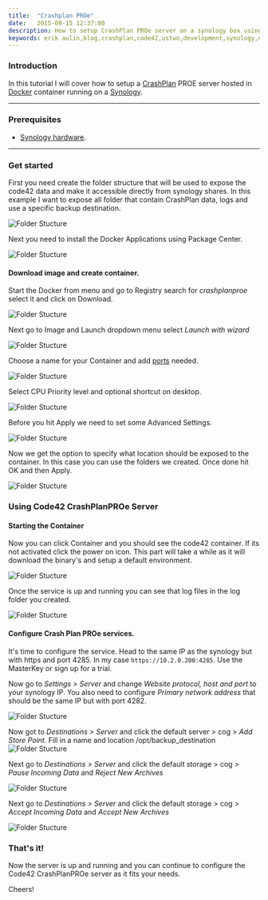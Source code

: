```yaml
---
title:  "Crashplan PROe"
date:   2015-09-15 12:37:00
description: How to setup CrashPlan PROe server on a synology box using Docker,
keywords: erik aulin,blog,crashplan,code42,ustwo,development,synology,docker
---
```


### Introduction
In this tutorial I will cover how to setup a [CrashPlan](http://www.code42.com/products/crashplan) PROE server hosted in [Docker](https://www.docker.com) container running on a [Synology](https://www.synology.com/en-global).

***
### Prerequisites
* [Synology hardware](https://www.synology.com/en-us/products).

***

### Get started

First you need create the folder structure that will be used to expose the code42 data and make it accessible directly from synology shares.
In this example I want to expose all folder that contain CrashPlan data, logs and use a specific backup destination.

![Folder Stucture](/assets/images/code42/code42_folders.png)

Next you need to install the Docker Applications using Package Center.

![Folder Stucture](/assets/images/code42/code42_docker_install.png)

#### Download image and create container.

Start the Docker from menu and go to Registry search for *crashplanproe* select it and click on Download.

![Folder Stucture](/assets/images/code42/code42_docker_registry.png)

Next go to Image and Launch dropdown menu select *Launch with wizard*

![Folder Stucture](/assets/images/code42/code42_docker_image.png)

Choose a name for your Container and add [ports](http://support.code42.com/Administrator/3/Planning_And_Installing/TCP_And_UDP_Ports) needed.

![Folder Stucture](/assets/images/code42/code42_docker_wizard.png)

Select CPU Priority level and optional shortcut on desktop.

![Folder Stucture](/assets/images/code42/code42_docker_wizard2.png)

Before you hit Apply we need to set some Advanced Settings.

![Folder Stucture](/assets/images/code42/code42_docker_wizard3.png)

Now we get the option to specify what location should be exposed to the container.
In this case you can use the folders we created. Once done hit OK and then Apply.

![Folder Stucture](/assets/images/code42/code42_docker_volume.png)

### Using Code42 CrashPlanPROe Server

#### Starting the Container

Now you can click Container and you should see the code42 container.
If its not activated click the power on icon. This part will take a while as it will download the binary's and setup a default environment.

![Folder Stucture](/assets/images/code42/code42_docker_container.png)

Once the service is up and running you can see that log files in the log folder you created.

![Folder Stucture](/assets/images/code42/code42_logs.png)

#### Configure Crash Plan PROe services.

It's time to configure the service. Head to the same IP as the synology but with https and port 4285.
In my case `https://10.2.0.200:4285`. Use the MasterKey or sign up for a trial.

Now go to *Settings > Server* and change *Website protocol, host and port* to your synology IP.
You also need to configure *Primary network address* that should be the same IP but with port 4282.

![Folder Stucture](/assets/images/code42/code42_network.png)

Now got to *Destinations > Server* and click the default server > cog > *Add Store Point*.
Fill in a name and location /opt/backup_destination
![Folder Stucture](/assets/images/code42/code42_server_storepoints.png)

Next go to *Destinations > Server* and click the default storage > cog > *Pause Incoming Data* and *Reject New Archives*

![Folder Stucture](/assets/images/code42/code42_default_store.png)

Next go to *Destinations > Server* and click the default storage > cog > *Accept Incoming Data* and *Accept New Archives*

![Folder Stucture](/assets/images/code42/code42_new_store.png)

### That's it!

Now the server is up and running and you can continue to configure the Code42 CrashPlanPROe server as it fits your needs.

Cheers!
